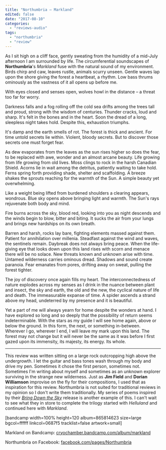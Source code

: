 ```yaml
---
title: "Northumbria – Markland"
edited: false
date: "2017-08-10"
categories:
  - "reviews-audio"
tags:
  - "northumbria"
  - "review"
---
```


As I sit high on a cliff face, gently sweating from the humidity of a mid-July afternoon I am surrounded by life. The circumferential soundscapes of **Northumbria**'s _Markland_ fuse with the natural sound of my environment. Birds chirp and caw, leaves rustle, animals scurry unseen. Gentle waves lap upon the shore giving the forest a heartbeat, a rhythm. Low bass thrums ominously as the vastness of it all opens up before me.

With eyes closed and senses open, wolves howl in the distance – a threat too far for worry.

Darkness falls and a fog rolling off the cold sea drifts among the trees tall and proud, strong with the wisdom of centuries. Thunder cracks, loud and sharp. It's felt in the bones and in the heart. Soon the dread of a long, sleepless night takes hold. Despite this, exhaustion triumphs.

It's damp and the earth smells of rot. The forest is thick and ancient. For time untold secrets lie within. Violent, bloody secrets. But to discover those secrets one must forget fear.

As dew evaporates from the leaves as the sun rises higher so does the fear, to be replaced with awe, wonder and an almost arcane beauty. Life growing from life growing from old lives. Moss clings to rock in the harsh Canadian Shield. Acorns lie in wait among the detritus, patiently waiting to take hold. Ferns spring forth providing shade, shelter and scaffolding. A breeze shakes the sprouts reaching for the warmth of the Sun. A simple beauty yet overwhelming.

Like a weight being lifted from burdened shoulders a clearing appears, wondrous. Blue sky opens above bringing light and warmth. The Sun's rays rejuvenate both body and mind.

Fire burns across the sky, blood red, looking into you as night descends and the winds begin to blow, bitter and biting. It sucks the air from your lungs and brings new hardships on its own breath.

Barren and harsh, rocks lay bare, fighting elements massed against them. Patient for annihilation over millenia. Steadfast against the wind and waves, the sentinels remain. Daybreak does not always bring peace. When the life-giving eye that looks down upon this land rises with scorn and menace there will be no solace. New threats known and unknown arise with time. Untamed wilderness carries ominous dread. Shadows and sound create paranoia. Fear emanates from pores, drifting away on sweat, pulling the forest tighter.

The joy of discovery once again fills my heart. The interconnectedness of nature explodes across my senses as I drink in the nuance between plant and insect, the sky and earth, the old and the new, the cyclical nature of life and death. The immeasurable expanse of time. A spider ascends a strand above my head, undeterred by my presence and it is beautiful.

Yet a part of me will always yearn for home despite the wonders at hand. I have explored so long and so deeply that the possibility of return seems indeterminable. With the stars as my guide I will see home again, above or below the ground. In this form, the next, or something in-between. Wherever I go, wherever I end, I will leave my mark upon this land. The forest may not change but it will never be the same as it was before I first gazed upon its immensity, its majesty, its energy. Its whole.

* * *

This review was written sitting on a large rock outcropping high above the undergrowth. I let the guitar and bass tones wash through my body and drive my pen. Sometimes it chose the first person, sometimes not. Sometimes I'm writing about myself and sometimes as an unknown explorer surviving in the strange new wilderness. Just as **Jim Field** and **Dorian Williamson** improvise on the fly for their compositions, I used that as inspiration for this review. Northumbria is not suited for traditional reviews in my opinion so I don't write them traditionally. My series of poems inspired by their [_Bring Down the Sky_](https://hellbound.ca/2014/12/northumbria-bring-down-the-sky/) release is another example of this. I can't wait to see what they in store to complete the trilogy started with _Helluland_ and continued here with _Markland_.

\[bandcamp width=100% height=120 album=865814623 size=large bgcol=ffffff linkcol=0687f5 tracklist=false artwork=small\]

Markland on Bandcamp: [cryochamber.bandcamp.com/album/markland](https://cryochamber.bandcamp.com/album/markland)

Northumbria on Facebook: [facebook.com/pages/Northumbria](https://www.facebook.com/pages/Northumbria/346750775343604)
